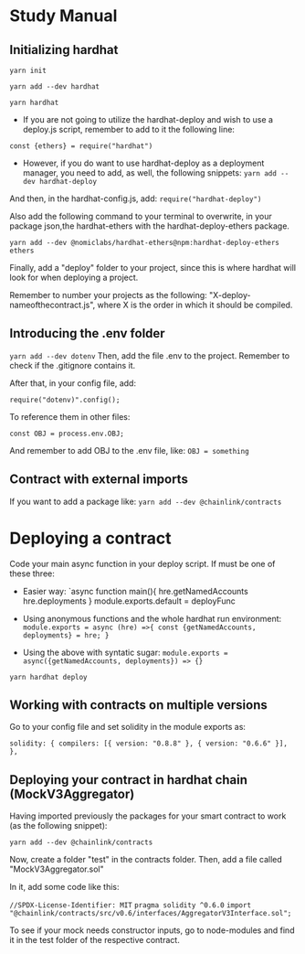 # Study Manual

## Initializing hardhat

`yarn init`

`yarn add --dev hardhat`

`yarn hardhat`

- If you are not going to utilize the hardhat-deploy and wish to use a deploy.js script, remember to add to it the following line:

`const {ethers} = require("hardhat")`

- However, if you do want to use hardhat-deploy as a deployment manager, you need to add, as well, the following snippets:
  `yarn add --dev hardhat-deploy`

And then, in the hardhat-config.js, add:
`require("hardhat-deploy")`

Also add the following command to your terminal to overwrite, in your package json,the hardhat-ethers with the hardhat-deploy-ethers package.

`yarn add --dev @nomiclabs/hardhat-ethers@npm:hardhat-deploy-ethers ethers`

Finally, add a "deploy" folder to your project, since this is where hardhat will look for when deploying a project.

Remember to number your projects as the following:
"X-deploy-nameofthecontract.js", where X is the order in which it should be compiled.

## Introducing the .env folder

`yarn add --dev dotenv`
Then, add the file .env to the project.
Remember to check if the .gitignore contains it.

After that, in your config file, add:

`require("dotenv)".config();`

To reference them in other files:

`const OBJ = process.env.OBJ;`

And remember to add OBJ to the .env file, like:
`OBJ = something`

## Contract with external imports

If you want to add a package like:
`yarn add --dev @chainlink/contracts`

# Deploying a contract

Code your main async function in your deploy script.
If must be one of these three:

- Easier way:
  `async function main(){
  hre.getNamedAccounts
  hre.deployments
  }
  module.exports.default = deployFunc

- Using anonymous functions and the whole hardhat run environment:
  `module.exports = async (hre) =>{
    const {getNamedAccounts, deployments} = hre;
} 
`

- Using the above with syntatic sugar:
  `module.exports = async({getNamedAccounts, deployments}) => {}`

`yarn hardhat deploy`

## Working with contracts on multiple versions

Go to your config file and set solidity in the module exports as:

`solidity: {
    compilers: [{ version: "0.8.8" }, { version: "0.6.6" }],
  },`

## Deploying your contract in hardhat chain (MockV3Aggregator)

Having imported previously the packages for your smart contract to work (as the following snippet):

`yarn add --dev @chainlink/contracts`

Now, create a folder "test" in the contracts folder. Then, add a file called "MockV3Aggregator.sol"

In it, add some code like this:

`//SPDX-License-Identifier: MIT`
`pragma solidity ^0.6.0`
`import "@chainlink/contracts/src/v0.6/interfaces/AggregatorV3Interface.sol";`

To see if your mock needs constructor inputs, go to node-modules and find it in the test folder of the respective contract.

